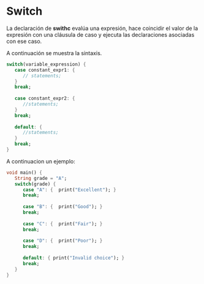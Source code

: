 # Switch

La declaración de **swithc** evalúa una expresión, hace coincidir el valor de la expresión con una cláusula de caso y ejecuta las declaraciones asociadas con ese caso.

A continuación se muestra la sintaxis.

```dart
switch(variable_expression) { 
   case constant_expr1: { 
      // statements; 
   } 
   break; 
  
   case constant_expr2: { 
      //statements; 
   } 
   break; 
      
   default: { 
      //statements;  
   }
   break; 
} 
```

A continuacion un ejemplo:

```dart
void main() { 
   String grade = "A"; 
   switch(grade) { 
      case "A": {  print("Excellent"); } 
      break; 
     
      case "B": {  print("Good"); } 
      break; 
     
      case "C": {  print("Fair"); } 
      break; 
     
      case "D": {  print("Poor"); } 
      break; 
     
      default: { print("Invalid choice"); } 
      break; 
   } 
}  
```